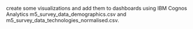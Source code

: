 create some visualizations and add them to dashboards using IBM Cognos Analytics
m5_survey_data_demographics.csv and m5_survey_data_technologies_normalised.csv. 
